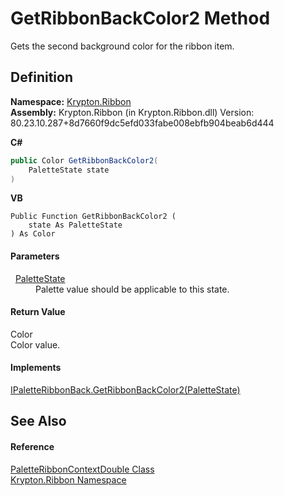 # GetRibbonBackColor2 Method


Gets the second background color for the ribbon item.



## Definition
**Namespace:** <a href="1e9bc734-cff9-e9b8-f013-94cdac669794.md">Krypton.Ribbon</a>  
**Assembly:** Krypton.Ribbon (in Krypton.Ribbon.dll) Version: 80.23.10.287+8d7660f9dc5efd033fabe008ebfb904beab6d444

**C#**
``` C#
public Color GetRibbonBackColor2(
	PaletteState state
)
```
**VB**
``` VB
Public Function GetRibbonBackColor2 ( 
	state As PaletteState
) As Color
```



#### Parameters
<dl><dt>  <a href="93e626cd-00cf-240e-06c6-ab4d47e982ba.md">PaletteState</a></dt><dd>Palette value should be applicable to this state.</dd></dl>

#### Return Value
Color  
Color value.

#### Implements
<a href="6fdb0696-b91f-b85e-039b-918a3264810b.md">IPaletteRibbonBack.GetRibbonBackColor2(PaletteState)</a>  


## See Also


#### Reference
<a href="65f0fbe5-062b-835a-1c1f-da4f7cfc054c.md">PaletteRibbonContextDouble Class</a>  
<a href="1e9bc734-cff9-e9b8-f013-94cdac669794.md">Krypton.Ribbon Namespace</a>  
